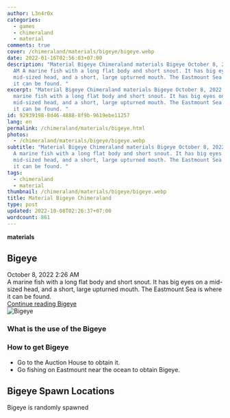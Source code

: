 ```yaml
---
author: L3n4r0x
categories:
  - games
  - chimeraland
  - material
comments: true
cover: /chimeraland/materials/bigeye/bigeye.webp
date: 2022-01-16T02:56:03+07:00
description: "Material Bigeye Chimeraland materials Bigeye October 8, 2022 2:26
  AM A marine fish with a long flat body and short snout. It has big eyes on a
  mid-sized head, and a short, large upturned mouth. The Eastmount Sea is where
  it can be found. "
excerpt: "Material Bigeye Chimeraland materials Bigeye October 8, 2022 2:26 AM A
  marine fish with a long flat body and short snout. It has big eyes on a
  mid-sized head, and a short, large upturned mouth. The Eastmount Sea is where
  it can be found. "
id: 92939198-8d46-4888-8f9b-9619ebe11257
lang: en
permalink: /chimeraland/materials/bigeye.html
photos:
  - /chimeraland/materials/bigeye/bigeye.webp
subtitle: "Material Bigeye Chimeraland materials Bigeye October 8, 2022 2:26 AM
  A marine fish with a long flat body and short snout. It has big eyes on a
  mid-sized head, and a short, large upturned mouth. The Eastmount Sea is where
  it can be found. "
tags:
  - chimeraland
  - material
thumbnail: /chimeraland/materials/bigeye/bigeye.webp
title: Material Bigeye Chimeraland
type: post
updated: 2022-10-08T02:26:37+07:00
wordcount: 861
---
```


<link
  rel="stylesheet"
  href="https://rawcdn.githack.com/dimaslanjaka/Web-Manajemen/870a349/css/bootstrap-5-3-0-alpha3-wrapper.css"
/>
<section id="bootstrap-wrapper">
  <div data-bs-theme="dark">
    <div
      class="row g-0 border rounded overflow-hidden flex-md-row mb-4 shadow-sm position-relative bg-dark text-light"
    >
      <div class="col p-4 d-flex flex-column position-static">
        <strong class="d-inline-block mb-2 text-success">materials</strong>
        <h2 class="mb-0">Bigeye</h2>
        <div class="mb-1 text-muted">October 8, 2022 2:26 AM</div>
        <div class="mb-2 border p-1">
          A marine fish with a long flat body and short snout. It has big eyes
          on a mid-sized head, and a short, large upturned mouth. The Eastmount
          Sea is where it can be found.
        </div>
        <a
          href="/chimeraland/materials/bigeye.html"
          class="stretched-link d-none text-primary"
          >Continue reading Bigeye</a
        >
      </div>
      <div class="col-auto d-none d-md-block d-lg-block">
        <img
          src="https://www.webmanajemen.com/chimeraland/materials/bigeye/bigeye.webp"
          alt="Bigeye"
        />
      </div>
    </div>
    <div class="row">
      <div class="col-lg-6 col-12 mb-2">
        <div class="card">
          <div class="card-body">
            <h3 class="card-title">What is the use of the Bigeye</h3>
            <div class="card-text"><ul></ul></div>
          </div>
        </div>
      </div>
      <div class="col-lg-6 col-12 mb-2">
        <div class="card">
          <div class="card-body">
            <h3 class="card-title">How to get Bigeye</h3>
            <div class="card-text">
              <ul>
                <li>Go to the Auction House to obtain it.</li>
                <li>
                  Go fishing on Eastmount near the ocean to obtain Bigeye.
                </li>
              </ul>
            </div>
          </div>
        </div>
      </div>
      <div class="col-12 mb-2">
        <h2>Bigeye Spawn Locations</h2>
        <p>Bigeye is randomly spawned</p>
      </div>
    </div>
  </div>
</section>